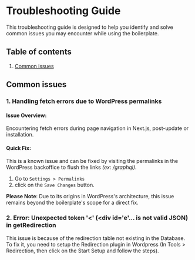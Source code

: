 # Troubleshooting Guide

This troubleshooting guide is designed to help you identify and solve common issues you may encounter while using the boilerplate.

## Table of contents

1. [Common issues](#common-issues)

## Common issues

### 1. Handling fetch errors due to WordPress permalinks

#### Issue Overview:

Encountering fetch errors during page navigation in Next.js, post-update or installation.

#### Quick Fix:

This is a known issue and can be fixed by visiting the permalinks in the WordPress backoffice to flush the links _(ex: /graphql)_.

1. Go to `Settings > Permalinks`
2. click on the `Save Changes` button.

**Please Note**: Due to its origins in WordPress's architecture, this issue remains beyond the boilerplate's scope for a direct fix.

### 2. Error: Unexpected token '<' (<div id='e'... is not valid JSON) in getRedirection

This issue is because of the redirection table not existing in the Database. To fix it, you need to setup the Redirection plugin in Wordpress (In Tools > Redirection, then click on the Start Setup and follow the steps).